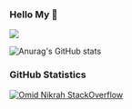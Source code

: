 ### Hello My  👋
![](https://github-profile-summary-cards.vercel.app/api/cards/profile-details?username=d1maash&theme=github_dark)

![Anurag's GitHub stats](https://github-readme-stats.vercel.app/api?username=d1maash&theme=dark&show_icons=true)

### GitHub Statistics



[![Omid Nikrah StackOverflow](https://github-readme-stackoverflow.vercel.app/?userID=21272129&theme=dark)](https://stackoverflow.com/users/6558042/omid-nikrah)  

<!--
**d1maash/d1maash** is a ✨ _special_ ✨ repository because its `README.md` (this file) appears on your GitHub profile.

Here are some ideas to get you started:


- 🔭 I’m currently working on ...
- 🌱 I’m currently learning ...
- 👯 I’m looking to collaborate on ...
- 🤔 I’m looking for help with ...
- 💬 Ask me about ...
- 📫 How to reach me: ...
- 😄 Pronouns: ...
- ⚡ Fun fact: ...
-->
